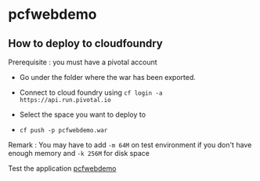 # pcfwebdemo



## How to deploy to cloudfoundry

Prerequisite : you must have a pivotal account

- Go under the folder where the war has been exported.

- Connect to cloud foundry using `cf login -a https://api.run.pivotal.io`

- Select the space you want to deploy to

- `cf push -p pcfwebdemo.war`

Remark : You may have to add `-m 64M` on test environment if you don't have enough memory and `-k 256M` for disk space


Test the application [pcfwebdemo](http://pcfwebdemo.cfapps.io)